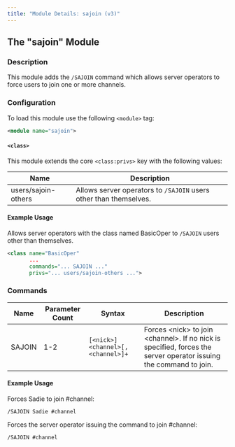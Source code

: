 ```yaml
---
title: "Module Details: sajoin (v3)"
---
```


## The "sajoin" Module

### Description

This module adds the `/SAJOIN` command which allows server operators to force users to join one or more channels.

### Configuration

To load this module use the following `<module>` tag:

```xml
<module name="sajoin">
```

#### `<class>`

This module extends the core `<class:privs>` key with the following values:

Name                | Description
------------------- | -----------
users/sajoin-others | Allows server operators to `/SAJOIN` users other than themselves.

#### Example Usage

Allows server operators with the class named BasicOper to `/SAJOIN` users other than themselves.

```xml
<class name="BasicOper"
       ...
       commands="... SAJOIN ..."
       privs="... users/sajoin-others ...">
```

### Commands

Name   | Parameter Count | Syntax                            | Description
------ | --------------- | --------------------------------- | -----------
SAJOIN | 1-2             | `[<nick>] <channel>[,<channel>]+` | Forces &lt;nick&gt; to join &lt;channel&gt;. If no nick is specified, forces the server operator issuing the command to join.

#### Example Usage

Forces Sadie to join #channel:

```plaintext
/SAJOIN Sadie #channel
```

Forces the server operator issuing the command to join #channel:

```plaintext
/SAJOIN #channel
```
